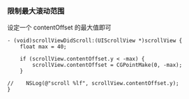 ### 限制最大滚动范围

设定一个 contentOffset 的最大值即可

```
- (void)scrollViewDidScroll:(UIScrollView *)scrollView {
    float max = 40;
    
    if (scrollView.contentOffset.y < -max) {
        scrollView.contentOffset = CGPointMake(0, -max);
    }

//    NSLog(@"scroll %lf", scrollView.contentOffset.y);
}
```